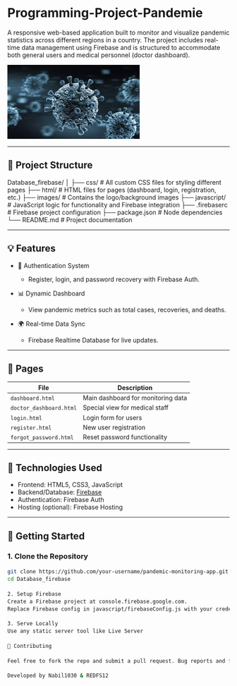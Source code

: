 # Programming-Project-Pandemie

A responsive web-based application built to monitor and visualize pandemic statistics across different regions in a country. The project includes real-time data management using Firebase and is structured to accommodate both general users and medical personnel (doctor dashboard).

![Pandemic App Logo](./images/pandemie-logo-background.jpg)

---

## 📁 Project Structure

Database_firebase/ │ ├── css/ # All custom CSS files for styling different pages ├── html/ # HTML files for pages (dashboard, login, registration, etc.) ├── images/ # Contains the logo/background images ├── javascript/ # JavaScript logic for functionality and Firebase integration ├── .firebaserc # Firebase project configuration ├── package.json # Node dependencies └── README.md # Project documentation

---

## 💡 Features

- 🔐 Authentication System
  - Register, login, and password recovery with Firebase Auth.

- 📊 Dynamic Dashboard
  - View pandemic metrics such as total cases, recoveries, and deaths.

- 🌍 Real-time Data Sync
  - Firebase Realtime Database for live updates.

---

## 📄 Pages

| File | Description |
|------|-------------|
| `dashboard.html` | Main dashboard for monitoring data |
| `doctor_dashboard.html` | Special view for medical staff |
| `login.html` | Login form for users |
| `register.html` | New user registration |
| `forgot_password.html` | Reset password functionality |

---

## 🔧 Technologies Used

- Frontend: HTML5, CSS3, JavaScript  
- Backend/Database: [Firebase](https://firebase.google.com/)  
- Authentication: Firebase Auth  
- Hosting (optional): Firebase Hosting

---

## 🚀 Getting Started

### 1. Clone the Repository

```bash
git clone https://github.com/your-username/pandemic-monitoring-app.git
cd Database_firebase

2. Setup Firebase
Create a Firebase project at console.firebase.google.com.
Replace Firebase config in javascript/firebaseConfig.js with your credentials.

3. Serve Locally
Use any static server tool like Live Server

🤝 Contributing

Feel free to fork the repo and submit a pull request. Bug reports and feature ideas are welcome!

Developed by Nabil1030 & REDFS12
